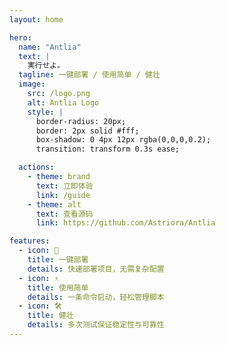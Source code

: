 ```yaml
---
layout: home

hero:
  name: "Antlia"
  text: |
    実行せよ。
  tagline: 一键部署 / 使用简单 / 健壮
  image:
    src: /logo.png
    alt: Antlia Logo
    style: |
      border-radius: 20px;
      border: 2px solid #fff;
      box-shadow: 0 4px 12px rgba(0,0,0,0.2);
      transition: transform 0.3s ease;

  actions:
    - theme: brand
      text: 立即体验
      link: /guide
    - theme: alt
      text: 查看源码
      link: https://github.com/Astriora/Antlia

features:
  - icon: 🚀
    title: 一键部署
    details: 快速部署项目，无需复杂配置
  - icon: ⚡
    title: 使用简单
    details: 一条命令启动，轻松管理脚本
  - icon: 🛠️
    title: 健壮
    details: 多次测试保证稳定性与可靠性
---
```

